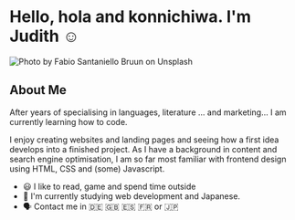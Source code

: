 # Hello, hola and konnichiwa. I'm Judith ☺️

![Photo by Fabio Santaniello Bruun on Unsplash](https://github.com/JudithRe/JudithRe/assets/64135479/4e9ecd23-e474-488c-9e74-a0ac749d9a36)

## About Me
After years of specialising in languages, literature ... and marketing... I am currently learning how to code. 

I enjoy creating websites and landing pages and seeing how a first idea develops into a finished project. As I have a background in content and search engine optimisation, I am so far most familiar with frontend design using HTML, CSS and (some) Javascript.

- 😃 I like to read, game and spend time outside 
- 🌱 I'm currently studying web development and Japanese.  
- 🗣️ Contact me in 🇩🇪 🇬🇧 🇪🇸 🇫🇷 or 🇯🇵  









